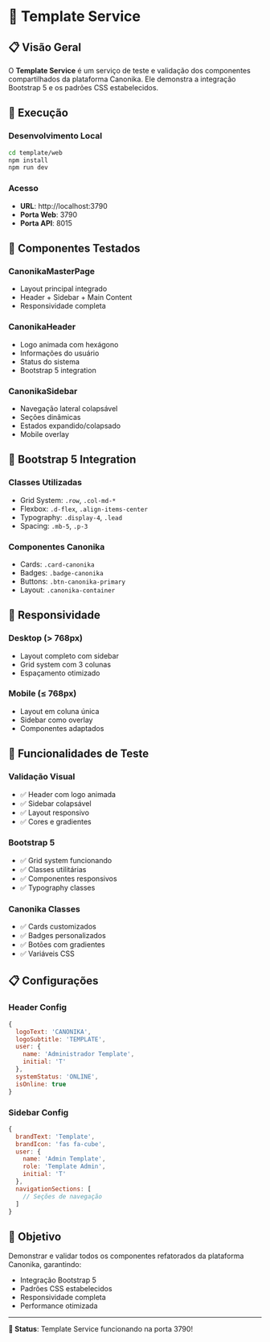 # 🧪 Template Service

## 📋 Visão Geral

O **Template Service** é um serviço de teste e validação dos componentes compartilhados da plataforma Canonika. Ele demonstra a integração Bootstrap 5 e os padrões CSS estabelecidos.

## 🚀 Execução

### **Desenvolvimento Local**
```bash
cd template/web
npm install
npm run dev
```

### **Acesso**
- **URL**: http://localhost:3790
- **Porta Web**: 3790
- **Porta API**: 8015

## 🧩 Componentes Testados

### **CanonikaMasterPage**
- Layout principal integrado
- Header + Sidebar + Main Content
- Responsividade completa

### **CanonikaHeader**
- Logo animada com hexágono
- Informações do usuário
- Status do sistema
- Bootstrap 5 integration

### **CanonikaSidebar**
- Navegação lateral colapsável
- Seções dinâmicas
- Estados expandido/colapsado
- Mobile overlay

## 🎨 Bootstrap 5 Integration

### **Classes Utilizadas**
- Grid System: `.row`, `.col-md-*`
- Flexbox: `.d-flex`, `.align-items-center`
- Typography: `.display-4`, `.lead`
- Spacing: `.mb-5`, `.p-3`

### **Componentes Canonika**
- Cards: `.card-canonika`
- Badges: `.badge-canonika`
- Buttons: `.btn-canonika-primary`
- Layout: `.canonika-container`

## 📱 Responsividade

### **Desktop (> 768px)**
- Layout completo com sidebar
- Grid system com 3 colunas
- Espaçamento otimizado

### **Mobile (≤ 768px)**
- Layout em coluna única
- Sidebar como overlay
- Componentes adaptados

## 🧪 Funcionalidades de Teste

### **Validação Visual**
- ✅ Header com logo animada
- ✅ Sidebar colapsável
- ✅ Layout responsivo
- ✅ Cores e gradientes

### **Bootstrap 5**
- ✅ Grid system funcionando
- ✅ Classes utilitárias
- ✅ Componentes responsivos
- ✅ Typography classes

### **Canonika Classes**
- ✅ Cards customizados
- ✅ Badges personalizados
- ✅ Botões com gradientes
- ✅ Variáveis CSS

## 📋 Configurações

### **Header Config**
```javascript
{
  logoText: 'CANONIKA',
  logoSubtitle: 'TEMPLATE',
  user: {
    name: 'Administrador Template',
    initial: 'T'
  },
  systemStatus: 'ONLINE',
  isOnline: true
}
```

### **Sidebar Config**
```javascript
{
  brandText: 'Template',
  brandIcon: 'fas fa-cube',
  user: {
    name: 'Admin Template',
    role: 'Template Admin',
    initial: 'T'
  },
  navigationSections: [
    // Seções de navegação
  ]
}
```

## 🎯 Objetivo

Demonstrar e validar todos os componentes refatorados da plataforma Canonika, garantindo:
- Integração Bootstrap 5
- Padrões CSS estabelecidos
- Responsividade completa
- Performance otimizada

---

**🚀 Status**: Template Service funcionando na porta 3790!
